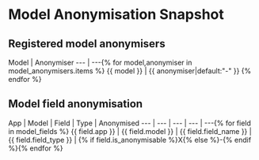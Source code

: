 # Model Anonymisation Snapshot

## Registered model anonymisers
Model | Anonymiser
--- | ---{% for model,anonymiser in model_anonymisers.items %}
{{ model }} | {{ anonymiser|default:"-" }} {% endfor %}

## Model field anonymisation
App | Model | Field | Type | Anonymised
--- | ---   | ---   | ---  | ---{% for field in model_fields %}
{{ field.app }} | {{ field.model }} | {{ field.field_name }} | {{ field.field_type }} | {% if field.is_anonymisable %}X{% else %}-{% endif %}{% endfor %}

